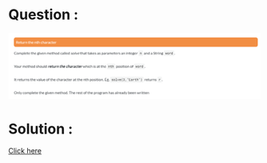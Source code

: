 # Question :
![return the nth character](https://github.com/prabhu30/coding/blob/main/Edyst/Python%20-%20Intro%20to%20Advanced/02_The%20Basics/42_return%20the%20nth%20character/image.png)

# Solution :
[Click here](https://github.com/prabhu30/coding/blob/main/Edyst/Python%20-%20Intro%20to%20Advanced/02_The%20Basics/42_return%20the%20nth%20character/solution.py)
